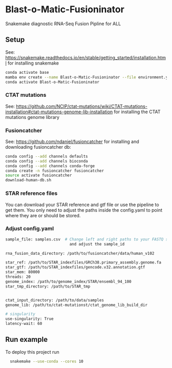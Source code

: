# Blast-o-Matic-Fusioninator

Snakemake diagnostic RNA-Seq Fusion Pipline for ALL




## Setup
See: https://snakemake.readthedocs.io/en/stable/getting_started/installation.html for installing snakemake

```bash
conda activate base
mamba env create --name Blast-o-Matic-Fusioninator --file environment.yaml
conda activate Blast-o-Matic-Fusioninator
```

### CTAT mutations

See: https://github.com/NCIP/ctat-mutations/wiki/CTAT-mutations-installation#ctat-mutations-genome-lib-installation for installing the CTAT mutations genome library

### Fusioncatcher
See: https://github.com/ndaniel/fusioncatcher for installing and downloading fusioncatcher db:
```bash
conda config --add channels defaults
conda config --add channels bioconda
conda config --add channels conda-forge
conda create -n fusioncatcher fusioncatcher
source activate fusioncatcher
download-human-db.sh
```

### STAR reference files
You can download your STAR reference and gtf file or use the pipeline to get them. You only need to adjust the paths inside the config.yaml to point where they are or should be stored.

### Adjust config.yaml
```bash
sample_file: samples.csv  # Change left and right paths to your FASTQ samples
                            and adjust the sample_id

rna_fusion_data_directory: /path/to/fusioncatcher/data/human_v102

star_ref: /path/to/STAR_indexfiles/GRCh38.primary_assembly.genome.fa
star_gtf: /path/to/STAR_indexfiles/gencode.v32.annotation.gtf
star_mem: 80000
threads: 20
genome_index: /path/to/genome_index/STAR/ensembl_94_100
star_tmp_directory: /path/to/STAR_tmp


ctat_input_directory: /path/to/data/samples
genome_lib: /path/to/ctat-mutationst/ctat_genome_lib_build_dir

# singularity
use-singularity: True
latency-wait: 60

```
## Run example

To deploy this project run

```bash
  snakemake --use-conda --cores 10 
```
